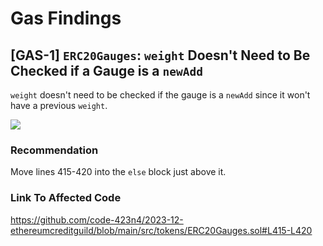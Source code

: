 # Gas Findings

## [GAS-1] `ERC20Gauges`: `weight` Doesn't Need to Be Checked if a Gauge is a `newAdd`

`weight` doesn't need to be checked if the gauge is a `newAdd` since it won't have a previous `weight`.

![](https://i.imgur.com/QE0a6lw.png)

### Recommendation

Move lines 415-420 into the `else` block just above it.

### Link To Affected Code

https://github.com/code-423n4/2023-12-ethereumcreditguild/blob/main/src/tokens/ERC20Gauges.sol#L415-L420
